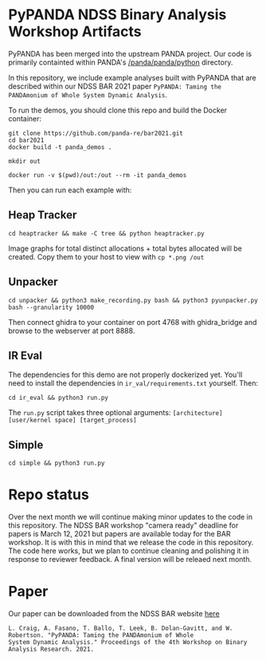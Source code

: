PyPANDA NDSS Binary Analysis Workshop Artifacts
===

PyPANDA has been merged into the upstream PANDA project. Our code is primarily containted within PANDA's [/panda/panda/python](https://github.com/panda-re/panda/blob/master/panda/python/) directory.

In this repository, we include example analyses built with PyPANDA that are described within our NDSS BAR 2021 paper `PyPANDA: Taming the PANDAmonium of Whole System Dynamic Analysis`.

To run the demos, you should clone this repo and build the Docker container:
```
git clone https://github.com/panda-re/bar2021.git
cd bar2021
docker build -t panda_demos .

mkdir out

docker run -v $(pwd)/out:/out --rm -it panda_demos
```

Then you can run each example with:

## Heap Tracker

```
cd heaptracker && make -C tree && python heaptracker.py
````
Image graphs for total distinct allocations + total bytes allocated will be created. Copy them to your host to view with `cp *.png /out`

## Unpacker
```
cd unpacker && python3 make_recording.py bash && python3 pyunpacker.py bash --granularity 10000
```
Then connect ghidra to your container on port 4768 with ghidra_bridge and browse to the webserver at port 8888.

## IR Eval
The dependencies for this demo are not properly dockerized yet. You'll need to install the dependencies in `ir_val/requirements.txt` yourself. Then:
```
cd ir_eval && python3 run.py
```
The `run.py` script takes three optional arguments: `[architecture] [user/kernel space] [target_process]`

## Simple
```
cd simple && python3 run.py
```

Repo status
===
Over the next month we will continue making minor updates to the code in this repository.
The NDSS BAR workshop "camera ready" deadline for papers is March 12, 2021 but papers are available today for the BAR workshop.
It is with this in mind that we release the code in this repository.
The code here works, but we plan to continue cleaning and polishing it in response to reviewer feedback.
A final version will be releaed next month.

Paper
====
Our paper can be downloaded from the NDSS BAR website [here](https://www.ndss-symposium.org/ndss-program/bar-2021/)
```
L. Craig, A. Fasano, T. Ballo, T. Leek, B. Dolan-Gavitt, and W. Robertson. "PyPANDA: Taming the PANDAmonium of Whole
System Dynamic Analysis." Proceedings of the 4th Workshop on Binary Analysis Research. 2021.
